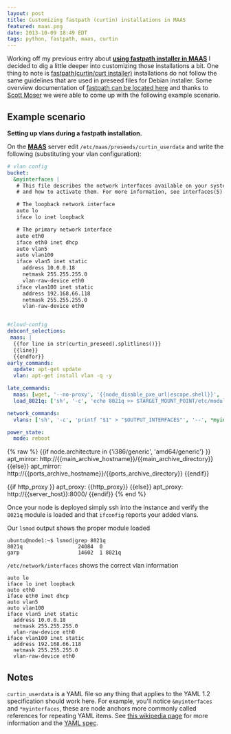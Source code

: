```yaml
---
layout: post
title: Customizing fastpath (curtin) installations in MAAS
featured: maas.png
date: 2013-10-09 18:49 EDT
tags: python, fastpath, maas, curtin
---
```

<p>Working off my previous entry about <strong><a href="http://astokes.org/using-fastpath-installer-maas/">using fastpath installer in MAAS</a></strong> I decided to dig a little deeper into customizing those installations a bit. One thing to note is <a href="http://launchpad.net/curtin">fastpath(curtin/curt installer)</a> installations do not follow the same guidelines that are used in preseed files for Debian installer. Some overview documentation of <a href="http://bazaar.launchpad.net/~curtin-dev/curtin/trunk/view/head:/doc/topics/overview.rst">fastpath can be located here</a> and thanks to <a href="http://ubuntu-smoser.blogspot.com/">Scott Moser</a> we were able to come up with the following example scenario.</p>
<h2>Example scenario</h2>
<p><strong>Setting up vlans during a fastpath installation.</strong></p>
<p>On the <strong><a href="http://maas.ubuntu.com">MAAS</a></strong> server edit <code>/etc/maas/preseeds/curtin_userdata</code> and write the following (substituting your vlan configuration):</p>

```yaml
# vlan config
bucket:
  &myinterfaces |
   # This file describes the network interfaces available on your system
   # and how to activate them. For more information, see interfaces(5).

   # The loopback network interface
   auto lo
   iface lo inet loopback

   # The primary network interface
   auto eth0
   iface eth0 inet dhcp
   auto vlan5
   auto vlan100
   iface vlan5 inet static
     address 10.0.0.18
     netmask 255.255.255.0
     vlan-raw-device eth0
   iface vlan100 inet static
     address 192.168.66.118
     netmask 255.255.255.0
     vlan-raw-device eth0


#cloud-config
debconf_selections:
 maas: |
  {{for line in str(curtin_preseed).splitlines()}}
  {{line}}
  {{endfor}}
early_commands:
  update: apt-get update
  vlan: apt-get install vlan -q -y

late_commands:
  maas: [wget, '--no-proxy', '{{node_disable_pxe_url|escape.shell}}', '--post-data', '{{node_disable_pxe_data|escape.shell}}', '-O', '/dev/null']
  load_8021q: ['sh', '-c', 'echo 8021q >> $TARGET_MOUNT_POINT/etc/modules']

network_commands:
  vlans: ['sh', '-c', 'printf "$1" > "$OUTPUT_INTERFACES"', '--', *myinterfaces]

power_state:
  mode: reboot
```

{% raw %}
{{if node.architecture in {'i386/generic', 'amd64/generic'} }}
apt_mirror: http://{{main_archive_hostname}}/{{main_archive_directory}}
{{else}}
apt_mirror: http://{{ports_archive_hostname}}/{{ports_archive_directory}}
{{endif}}

{{if http_proxy }}
apt_proxy: {{http_proxy}}
{{else}}
apt_proxy: http://{{server_host}}:8000/
{{endif}}
{% end %}
</code></pre>
<p>Once your node is deployed simply ssh into the instance and verify the <code>8021q</code> module is loaded and that <code>ifconfig</code> reports your added vlans.</p>
<p>Our <code>lsmod</code> output shows the proper module loaded</p>
<pre><code>ubuntu@node1:~$ lsmod|grep 8021q
8021q                  24084  0 
garp                   14602  1 8021q
</code></pre>
<p><code>/etc/network/interfaces</code> shows the correct vlan information</p>
<pre><code>auto lo
iface lo inet loopback
auto eth0
iface eth0 inet dhcp
auto vlan5
auto vlan100
iface vlan5 inet static
  address 10.0.0.18
  netmask 255.255.255.0
  vlan-raw-device eth0
iface vlan100 inet static
  address 192.168.66.118
  netmask 255.255.255.0
  vlan-raw-device eth0
</code></pre>
<h2>Notes</h2>
<p><code>curtin_userdata</code> is a YAML file so any thing that applies to the YAML 1.2 specification should work here. For example, you'll notice <code>&amp;myinterfaces</code> and <code>*myinterfaces</code>, these are node anchors more commonly called references for repeating YAML items. See <a href="http://en.wikipedia.org/wiki/YAML#References">this wikipedia page</a> for more information and the <a href="http://www.yaml.org/spec/1.2/spec.html">YAML spec</a>.</p>
